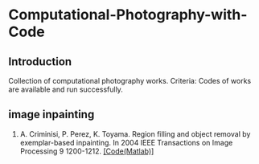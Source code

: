 # Computational-Photography-with-Code

## Introduction
Collection of computational photography works. 
Criteria: Codes of works are available and run successfully.

## image inpainting
1. A. Criminisi, P. Perez, K. Toyama. Region filling and object removal by exemplar-based inpainting. In 2004 IEEE Transactions on Image Processing 9 1200-1212. [[Code(Matlab)]](https://github.com/jonzhaocn/exemplar-based-image-inpainting "悬停显示")
